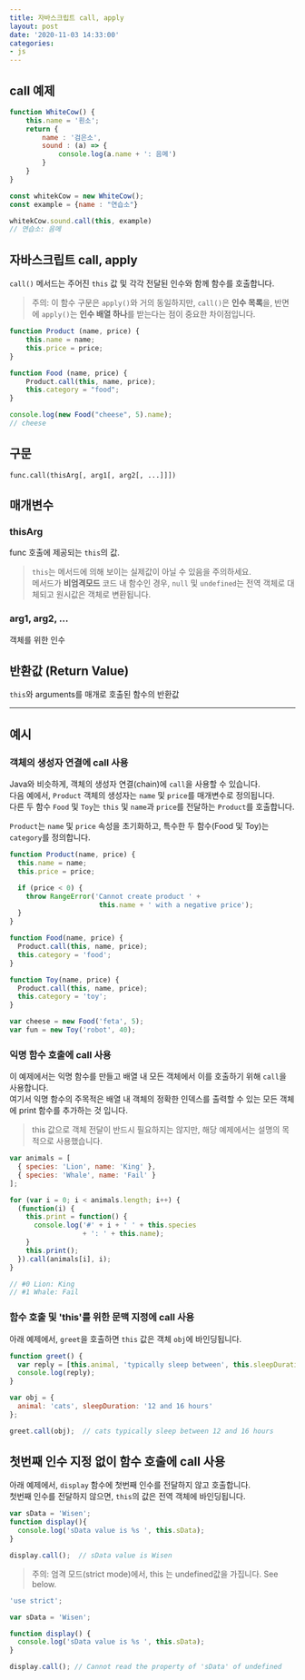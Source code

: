 ```yaml
---
title: 자바스크립트 call, apply
layout: post
date: '2020-11-03 14:33:00'
categories:
- js
---
```


## call 예제

```javascript
function WhiteCow() {
	this.name = '흰소';
	return {
		name : '검은소',
		sound : (a) => {
			console.log(a.name + ': 음메')
		}
	}
}

const whitekCow = new WhiteCow();
const example = {name : "연습소"}

whitekCow.sound.call(this, example)
// 연습소: 음메
```

## 자바스크립트 call, apply

`call()` 메서드는 주어진 `this` 값 및 각각 전달된 인수와 함께 함수를 호출합니다.

>주의: 이 함수 구문은 `apply()`와 거의 동일하지만, `call()`은 **인수 목록**을, 반면에 `apply()`는 **인수 배열 하나**를 받는다는 점이 중요한 차이점입니다.

```javascript
function Product (name, price) {
    this.name = name;
    this.price = price;
}

function Food (name, price) {
    Product.call(this, name, price);
    this.category = "food";
}

console.log(new Food("cheese", 5).name);
// cheese
```

## 구문

```text
func.call(thisArg[, arg1[, arg2[, ...]]])
```

## 매개변수

### thisArg

func 호출에 제공되는 `this`의 값.

>`this`는 메서드에 의해 보이는 실제값이 아닐 수 있음을 주의하세요.  
>메서드가 **비엄격모드** 코드 내 함수인 경우, `null` 및 `undefined`는 전역 객체로 대체되고 원시값은 객체로 변환됩니다.

### arg1, arg2, ...

객체를 위한 인수

## 반환값 (Return Value)

`this`와 arguments를 매개로 호출된 함수의 반환값

---

## 예시

### 객체의 생성자 연결에 call 사용

Java와 비슷하게, 객체의 생성자 연결(chain)에 `call`을 사용할 수 있습니다.  
다음 예에서, `Product` 객체의 생성자는 `name` 및 `price`를 매개변수로 정의됩니다.  
다른 두 함수 `Food` 및 `Toy`는 `this` 및 `name`과 `price`를 전달하는 `Product`를 호출합니다.

`Product`는 `name` 및 `price` 속성을 초기화하고, 특수한 두 함수(Food 및 Toy)는 `category`를 정의합니다.

```javascript
function Product(name, price) {
  this.name = name;
  this.price = price;

  if (price < 0) {
    throw RangeError('Cannot create product ' +
                      this.name + ' with a negative price');
  }
}

function Food(name, price) {
  Product.call(this, name, price);
  this.category = 'food';
}

function Toy(name, price) {
  Product.call(this, name, price);
  this.category = 'toy';
}

var cheese = new Food('feta', 5);
var fun = new Toy('robot', 40);
```

### 익명 함수 호출에 call 사용

이 예제에서는 익명 함수를 만들고 배열 내 모든 객체에서 이를 호출하기 위해 `call`을 사용합니다.  
여기서 익명 함수의 주목적은 배열 내 객체의 정확한 인덱스를 출력할 수 있는 모든 객체에 print 함수를 추가하는 것 입니다.

>this 값으로 객체 전달이 반드시 필요하지는 않지만, 해당 예제에서는 설명의 목적으로 사용했습니다. 

```javascript
var animals = [
  { species: 'Lion', name: 'King' },
  { species: 'Whale', name: 'Fail' }
];

for (var i = 0; i < animals.length; i++) {
  (function(i) {
    this.print = function() {
      console.log('#' + i + ' ' + this.species
                  + ': ' + this.name);
    }
    this.print();
  }).call(animals[i], i);
}

// #0 Lion: King
// #1 Whale: Fail
```

### 함수 호출 및 'this'를 위한 문맥 지정에 call 사용

아래 예제에서, `greet`을 호출하면 `this` 값은 객체 `obj`에 바인딩됩니다.

```javascript
function greet() {
  var reply = [this.animal, 'typically sleep between', this.sleepDuration].join(' ');
  console.log(reply);
}

var obj = {
  animal: 'cats', sleepDuration: '12 and 16 hours'
};

greet.call(obj);  // cats typically sleep between 12 and 16 hours
```

## 첫번째 인수 지정 없이 함수 호출에 call 사용

아래 예제에서, `display` 함수에 첫번째 인수를 전달하지 않고 호출합니다.  
첫번째 인수를 전달하지 않으면, `this`의 값은 전역 객체에 바인딩됩니다.

```javascript
var sData = 'Wisen';            
function display(){
  console.log('sData value is %s ', this.sData);
}

display.call();  // sData value is Wisen
```

>주의: 엄격 모드(strict mode)에서, this 는 undefined값을 가집니다. See below.

```javascript
'use strict';

var sData = 'Wisen';

function display() {
  console.log('sData value is %s ', this.sData);
}

display.call(); // Cannot read the property of 'sData' of undefined
```

